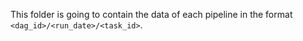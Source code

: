 This folder is going to contain the data of each pipeline in the format `<dag_id>/<run_date>/<task_id>`. 
